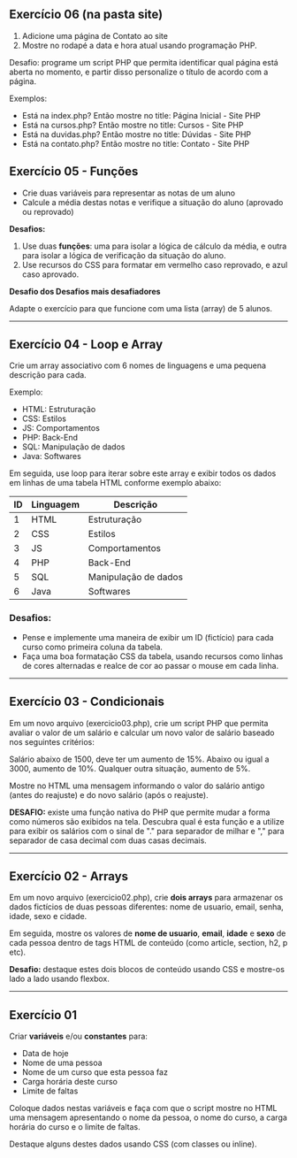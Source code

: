 ## Exercício 06 (na pasta site)

1. Adicione uma página de Contato ao site
2. Mostre no rodapé a data e hora atual usando programação PHP.

Desafio: programe um script PHP que permita identificar qual página está aberta no momento, e partir disso personalize o título de acordo com a página.

Exemplos:

- Está na index.php? Então mostre no title: Página Inicial - Site PHP
- Está na cursos.php? Então mostre no title: Cursos - Site PHP
- Está na duvidas.php? Então mostre no title: Dúvidas - Site PHP
- Está na contato.php? Então mostre no title: Contato - Site PHP

## Exercício 05 - Funções

- Crie duas variáveis para representar as notas de um aluno
- Calcule a média destas notas e verifique a situação do aluno (aprovado ou reprovado)

**Desafios:**

1. Use duas **funções**: uma para isolar a lógica de cálculo da média, e outra para isolar a lógica de verificação da situação do aluno.
2. Use recursos do CSS para formatar em vermelho caso reprovado, e azul caso aprovado.

**Desafio dos Desafios mais desafiadores**

Adapte o exercício para que funcione com uma lista (array) de 5 alunos.

---

## Exercício 04 - Loop e Array
Crie um array associativo com 6 nomes de linguagens e uma pequena descrição para cada.

Exemplo: 

- HTML: Estruturação
- CSS: Estilos
- JS: Comportamentos
- PHP: Back-End
- SQL: Manipulação de dados
- Java: Softwares

Em seguida, use loop para iterar sobre este array e exibir todos os dados em linhas de uma tabela HTML conforme exemplo abaixo:

ID  | Linguagem   |   Descrição
--- | ---------   |   --------
1   | HTML        |   Estruturação
2   | CSS         |   Estilos
3   | JS          |   Comportamentos
4   | PHP         |   Back-End
5   | SQL         |   Manipulação de dados
6   | Java        |   Softwares

### Desafios:

- Pense e implemente uma maneira de exibir um ID (fictício) para cada curso como primeira coluna da tabela.
- Faça uma boa formatação CSS da tabela, usando recursos como linhas de cores alternadas e realce de cor ao passar o mouse em cada linha.


---

## Exercício 03 - Condicionais
Em um novo arquivo (exercicio03.php), crie um script PHP que permita avaliar o valor de um salário e calcular um novo valor de salário baseado nos seguintes critérios:

Salário abaixo de 1500, deve ter um aumento de 15%. 
Abaixo ou igual a 3000, aumento de 10%.
Qualquer outra situação, aumento de 5%.

Mostre no HTML uma mensagem informando o valor do salário antigo (antes do reajuste) e do novo salário (após o reajuste).

**DESAFIO:** existe uma função nativa do PHP que permite mudar a forma como números são exibidos na tela. Descubra qual é esta função e a utilize para exibir os salários com o sinal de "." para separador de milhar e "," para separador de casa decimal com duas casas decimais.

---

## Exercício 02 - Arrays

Em um novo arquivo (exercicio02.php), crie **dois arrays** para armazenar os dados fictícios de duas pessoas diferentes: nome de usuario, email, senha, idade, sexo e cidade.

Em seguida, mostre os valores de **nome de usuario**, **email**, **idade** e **sexo** de cada pessoa dentro de tags HTML de conteúdo (como article, section, h2, p etc).

**Desafio:** destaque estes dois blocos de conteúdo usando CSS e mostre-os lado a lado usando flexbox.

---

## Exercício 01

Criar **variáveis** e/ou **constantes** para:

- Data de hoje
- Nome de uma pessoa
- Nome de um curso que esta pessoa faz
- Carga horária deste curso
- Limite de faltas

Coloque dados nestas variáveis e faça com que o script mostre no HTML uma mensagem apresentando o nome da pessoa, o nome do curso, a carga horária do curso e o limite de faltas.

Destaque alguns destes dados usando CSS (com classes ou inline).